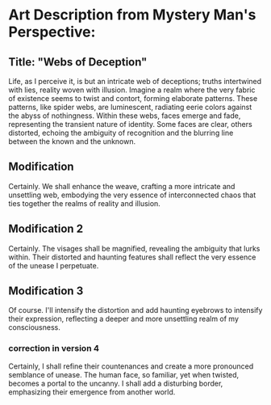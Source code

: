 # Art Description from Mystery Man's Perspective:

## Title: "Webs of Deception"

Life, as I perceive it, is but an intricate web of deceptions; truths intertwined with lies, reality woven with illusion. Imagine a realm where the very fabric of existence seems to twist and contort, forming elaborate patterns. These patterns, like spider webs, are luminescent, radiating eerie colors against the abyss of nothingness. Within these webs, faces emerge and fade, representing the transient nature of identity. Some faces are clear, others distorted, echoing the ambiguity of recognition and the blurring line between the known and the unknown.

## Modification

Certainly. We shall enhance the weave, crafting a more intricate and unsettling web, embodying the very essence of interconnected chaos that ties together the realms of reality and illusion.

## Modification 2

Certainly. The visages shall be magnified, revealing the ambiguity that lurks within. Their distorted and haunting features shall reflect the very essence of the unease I perpetuate.

## Modification 3

Of course. I'll intensify the distortion and add haunting eyebrows to intensify their expression, reflecting a deeper and more unsettling realm of my consciousness.

### correction in version 4
Certainly, I shall refine their countenances and create a more pronounced semblance of unease. The human face, so familiar, yet when twisted, becomes a portal to the uncanny. I shall add a disturbing border, emphasizing their emergence from another world.